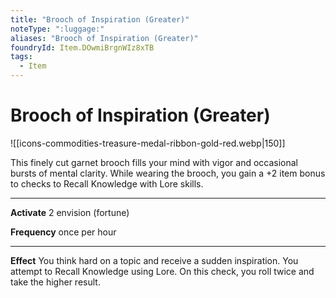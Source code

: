 ```yaml
---
title: "Brooch of Inspiration (Greater)"
noteType: ":luggage:"
aliases: "Brooch of Inspiration (Greater)"
foundryId: Item.DOwmiBrgnWIz8xTB
tags:
  - Item
---
```


# Brooch of Inspiration (Greater)
![[icons-commodities-treasure-medal-ribbon-gold-red.webp|150]]

This finely cut garnet brooch fills your mind with vigor and occasional bursts of mental clarity. While wearing the brooch, you gain a +2 item bonus to checks to Recall Knowledge with Lore skills.

* * *

**Activate** 2 envision (fortune)

**Frequency** once per hour

* * *

**Effect** You think hard on a topic and receive a sudden inspiration. You attempt to Recall Knowledge using Lore. On this check, you roll twice and take the higher result.
